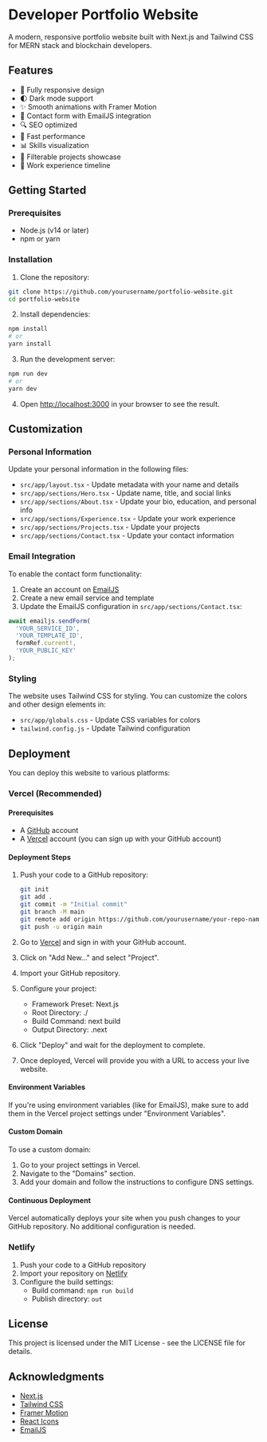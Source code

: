 # Developer Portfolio Website

A modern, responsive portfolio website built with Next.js and Tailwind CSS for MERN stack and blockchain developers.

## Features

- 📱 Fully responsive design
- 🌓 Dark mode support
- ✨ Smooth animations with Framer Motion
- 📧 Contact form with EmailJS integration
- 🔍 SEO optimized
- 🚀 Fast performance
- 📊 Skills visualization
- 📁 Filterable projects showcase
- 📝 Work experience timeline

## Getting Started

### Prerequisites

- Node.js (v14 or later)
- npm or yarn

### Installation

1. Clone the repository:
```bash
git clone https://github.com/yourusername/portfolio-website.git
cd portfolio-website
```

2. Install dependencies:
```bash
npm install
# or
yarn install
```

3. Run the development server:
```bash
npm run dev
# or
yarn dev
```

4. Open [http://localhost:3000](http://localhost:3000) in your browser to see the result.

## Customization

### Personal Information

Update your personal information in the following files:

- `src/app/layout.tsx` - Update metadata with your name and details
- `src/app/sections/Hero.tsx` - Update name, title, and social links
- `src/app/sections/About.tsx` - Update your bio, education, and personal info
- `src/app/sections/Experience.tsx` - Update your work experience
- `src/app/sections/Projects.tsx` - Update your projects
- `src/app/sections/Contact.tsx` - Update your contact information

### Email Integration

To enable the contact form functionality:

1. Create an account on [EmailJS](https://www.emailjs.com/)
2. Create a new email service and template
3. Update the EmailJS configuration in `src/app/sections/Contact.tsx`:

```javascript
await emailjs.sendForm(
  'YOUR_SERVICE_ID',
  'YOUR_TEMPLATE_ID',
  formRef.current!,
  'YOUR_PUBLIC_KEY'
);
```

### Styling

The website uses Tailwind CSS for styling. You can customize the colors and other design elements in:

- `src/app/globals.css` - Update CSS variables for colors
- `tailwind.config.js` - Update Tailwind configuration

## Deployment

You can deploy this website to various platforms:

### Vercel (Recommended)

#### Prerequisites

- A [GitHub](https://github.com/) account
- A [Vercel](https://vercel.com/) account (you can sign up with your GitHub account)

#### Deployment Steps

1. Push your code to a GitHub repository:
   ```bash
   git init
   git add .
   git commit -m "Initial commit"
   git branch -M main
   git remote add origin https://github.com/yourusername/your-repo-name.git
   git push -u origin main
   ```

2. Go to [Vercel](https://vercel.com/) and sign in with your GitHub account.

3. Click on "Add New..." and select "Project".

4. Import your GitHub repository.

5. Configure your project:
   - Framework Preset: Next.js
   - Root Directory: ./
   - Build Command: next build
   - Output Directory: .next

6. Click "Deploy" and wait for the deployment to complete.

7. Once deployed, Vercel will provide you with a URL to access your live website.

#### Environment Variables

If you're using environment variables (like for EmailJS), make sure to add them in the Vercel project settings under "Environment Variables".

#### Custom Domain

To use a custom domain:

1. Go to your project settings in Vercel.
2. Navigate to the "Domains" section.
3. Add your domain and follow the instructions to configure DNS settings.

#### Continuous Deployment

Vercel automatically deploys your site when you push changes to your GitHub repository. No additional configuration is needed.

### Netlify

1. Push your code to a GitHub repository
2. Import your repository on [Netlify](https://netlify.com)
3. Configure the build settings:
   - Build command: `npm run build`
   - Publish directory: `out`

## License

This project is licensed under the MIT License - see the LICENSE file for details.

## Acknowledgments

- [Next.js](https://nextjs.org/)
- [Tailwind CSS](https://tailwindcss.com/)
- [Framer Motion](https://www.framer.com/motion/)
- [React Icons](https://react-icons.github.io/react-icons/)
- [EmailJS](https://www.emailjs.com/)
